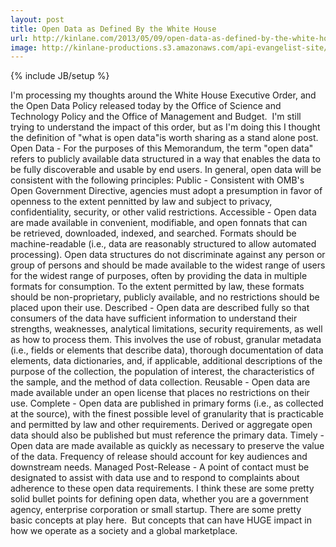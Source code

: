 ```yaml
---
layout: post
title: Open Data as Defined By the White House
url: http://kinlane.com/2013/05/09/open-data-as-defined-by-the-white-house/
image: http://kinlane-productions.s3.amazonaws.com/api-evangelist-site/blog/executive-order-open-data.png
---
```

{% include JB/setup %}
I'm processing my thoughts around the White House Executive Order, and the Open Data Policy released today by the Office of Science and Technology Policy and the Office of Management and Budget.  I'm still trying to understand the impact of this order, but as I'm doing this I thought the definition of "what is open data"is worth sharing as a stand alone post. Open Data - For the purposes of this Memorandum, the term "open data" refers to publicly available data structured in a way that enables the data to be fully discoverable and usable by end users. In general, open data will be consistent with the following principles: Public - Consistent with OMB's Open Government Directive, agencies must adopt a presumption in favor of openness to the extent pennitted by law and subject to privacy, confidentiality, security, or other valid restrictions. Accessible - Open data are made available in convenient, modifiable, and open fonnats that can be retrieved, downloaded, indexed, and searched. Formats should be machine-readable (i.e., data are reasonably structured to allow automated processing). Open data structures do not discriminate against any person or group of persons and should be made available to the widest range of users for the widest range of purposes, often by providing the data in multiple formats for consumption. To the extent permitted by law, these formats should be non-proprietary, publicly available, and no restrictions should be placed upon their use. Described - Open data are described fully so that consumers of the data have sufficient information to understand their strengths, weaknesses, analytical limitations, security requirements, as well as how to process them. This involves the use of robust, granular metadata (i.e., fields or elements that describe data), thorough documentation of data elements, data dictionaries, and, if applicable, additional descriptions of the purpose of the collection, the population of interest, the characteristics of the sample, and the method of data collection. Reusable - Open data are made available under an open license that places no restrictions on their use. Complete - Open data are published in primary forms (i.e., as collected at the source), with the finest possible level of granularity that is practicable and permitted by law and other requirements. Derived or aggregate open data should also be published but must reference the primary data. Timely - Open data are made available as quickly as necessary to preserve the value of the data. Frequency of release should account for key audiences and downstream needs. Managed Post-Release - A point of contact must be designated to assist with data use and to respond to complaints about adherence to these open data requirements. I think these are some pretty solid bullet points for defining open data, whether you are a government agency, enterprise corporation or small startup. There are some pretty basic concepts at play here.  But concepts that can have HUGE impact in how we operate as a society and a global marketplace.  